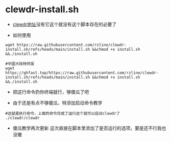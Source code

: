 # clewdr-install.sh

- [clewdr地址](https://github.com/Xerxes-2/clewdr)没有它这个就没有这个脚本存在的必要了

- 如何使用

```
wget https://raw.githubusercontent.com/rzline/clewdr-install.sh/refs/heads/main/install.sh &&chmod +x install.sh &&./install.sh
```

```
#中国大陆特供版
wget https://ghfast.top/https://raw.githubusercontent.com/rzline/clewdr-install.sh/refs/heads/main/install.sh &&chmod +x install.sh &&./install.sh
```

- 把这行命令扔你终端就行，够傻瓜了吧

- 由于还是有点不够傻瓜，特添加启动命令教学

```
#这就是执行命令，上面的命令完成了运行这个就可以启动clewdr了
./clewdr/clewdr
```

- 傻瓜教学再次更新
这次直接在脚本里添加了是否运行的选项，要是还不行我也没辙